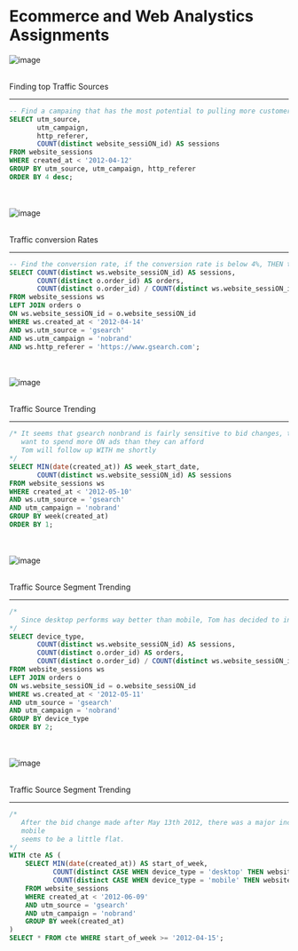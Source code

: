 # Ecommerce and Web Analystics Assignments

![image](https://github.com/Cahn-C/MySQL/assets/72324462/f1d327c2-bb50-468f-a080-d4217d3c079e)

<br>
Finding top Traffic Sources
<hr>

```sql
-- Find a campaing that has the most potential to pulling more customers
SELECT utm_source, 
       utm_campaign, 
       http_referer, 
       COUNT(distinct website_sessiON_id) AS sessions  
FROM website_sessions
WHERE created_at < '2012-04-12'
GROUP BY utm_source, utm_campaign, http_referer
ORDER BY 4 desc;
```

<br><br>
![image](https://github.com/Cahn-C/MySQL/assets/72324462/8b5b3e05-fc73-41b4-bc69-681525e727e4)

<br>
Traffic conversion Rates
<hr>

```sql
-- Find the conversion rate, if the conversion rate is below 4%, THEN the marketing team will need to perform a bid reductiON. 
SELECT COUNT(distinct ws.website_sessiON_id) AS sessions, 
       COUNT(distinct o.order_id) AS orders,
       COUNT(distinct o.order_id) / COUNT(distinct ws.website_sessiON_id) AS conversion_trate
FROM website_sessions ws
LEFT JOIN orders o
ON ws.website_sessiON_id = o.website_sessiON_id
WHERE ws.created_at < '2012-04-14'
AND ws.utm_source = 'gsearch'
AND ws.utm_campaign = 'nobrand'
AND ws.http_referer = 'https://www.gsearch.com';
```

<br><br>
![image](https://github.com/Cahn-C/MySQL/assets/72324462/fd9219a0-7136-4087-9d4f-be06d8abc54e)

<br>
Traffic Source Trending
<hr>

```sql
/* It seems that gsearch nonbrand is fairly sensitive to bid changes, the company wants to maximize volume, but does not 
   want to spend more ON ads than they can afford
   Tom will follow up WITH me shortly
*/
SELECT MIN(date(created_at)) AS week_start_date, 
       COUNT(distinct ws.website_sessiON_id) AS sessions
FROM website_sessions ws
WHERE created_at < '2012-05-10'
AND ws.utm_source = 'gsearch'
AND utm_campaign = 'nobrand'
GROUP BY week(created_at)
ORDER BY 1;
```

<br><br>
![image](https://github.com/Cahn-C/MySQL/assets/72324462/5cd609a4-467e-48ba-a402-2493a2b45a6c)

<br>
Traffic Source Segment Trending
<hr>

```sql
/* 
   Since desktop performs way better than mobile, Tom has decided to increase the company's bids ON desktop
*/
SELECT device_type,
       COUNT(distinct ws.website_sessiON_id) AS sessions, 
       COUNT(distinct o.order_id) AS orders,
       COUNT(distinct o.order_id) / COUNT(distinct ws.website_sessiON_id) AS conversion_rate
FROM website_sessions ws
LEFT JOIN orders o
ON ws.website_sessiON_id = o.website_sessiON_id
WHERE ws.created_at < '2012-05-11'
AND utm_source = 'gsearch'
AND utm_campaign = 'nobrand'
GROUP BY device_type
ORDER BY 2;
```

<br><br>
![image](https://github.com/Cahn-C/MySQL/assets/72324462/c672a516-d351-4d31-867a-502a7405d3ba)

<br>
Traffic Source Segment Trending 
<hr>

```sql
/* 
   After the bid change made after May 13th 2012, there was a major increase ON May 20th 2012 for desktop users, while 
   mobile
   seems to be a little flat.
*/
WITH cte AS (
	SELECT MIN(date(created_at)) AS start_of_week,
	       COUNT(distinct CASE WHEN device_type = 'desktop' THEN website_sessiON_id else null end) AS dektop_sessions,
	       COUNT(distinct CASE WHEN device_type = 'mobile' THEN website_sessiON_id else null end) AS mobile_sessions
	FROM website_sessions
	WHERE created_at < '2012-06-09'
	AND utm_source = 'gsearch'
	AND utm_campaign = 'nobrand'
	GROUP BY week(created_at)
)
SELECT * FROM cte WHERE start_of_week >= '2012-04-15';
```






